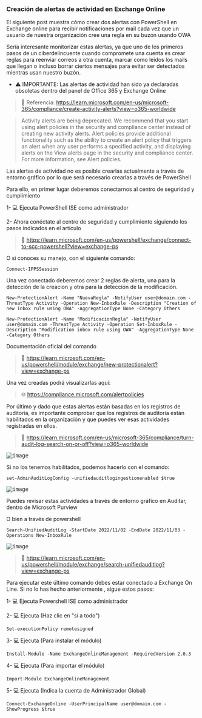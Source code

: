 ### Creación de alertas de actividad en Exchange Online

El siguiente post muestra cómo crear dos alertas con PowerShell en Exchange online para recibir notificaciones por mail cada vez que un usuario de nuestra organización cree una regla en su buzón usando OWA

Sería interesante monitorizar estas alertas, ya que uno de los primeros pasos de un ciberdelincuente cuando compromete una cuenta es crear reglas para reenviar correos a otra cuenta, marcar como leídos los mails que llegan o incluso borrar ciertos mensajes para evitar ser detectados mientras usan nuestro buzón.

* ⚠ IMPORTANTE: Las alertas de actividad han sido ya declaradas obsoletas dentro del panel de Office 365 y Exchange Online

> 📃 Referencia: https://learn.microsoft.com/en-us/microsoft-365/compliance/create-activity-alerts?view=o365-worldwide

> Activity alerts are being deprecated. We recommend that you start using alert policies in the security and compliance center instead of creating new activity alerts. Alert policies provide additional functionality such as the ability to create an alert policy that triggers an alert when any user performs a specified activity, and displaying alerts on the View alerts page in the security and compliance center. For more information, see Alert policies.

Las alertas de actividad no es posible crearlas actualmente a través de entorno gráfico por lo que será necesario crearlas a través de PowerShell

Para ello, en primer lugar deberemos conectarnos al centro de seguridad y cumplimiento

1- :computer: Ejecuta PowerShell ISE como administrador

2- Ahora conéctate al centro de seguridad y cumplimiento siguiendo los pasos indicados en el artículo

> 📃 https://learn.microsoft.com/en-us/powershell/exchange/connect-to-scc-powershell?view=exchange-ps

O si conoces su manejo, con el siguiente comando:

```shell
Connect-IPPSSession
```

Una vez conectado deberemos crear 2 reglas de alerta, una para la detección de la creacion y otra para la detección de la modificación. 

```shell
New-ProtectionAlert -Name "NuevaRegla" -NotifyUser user@domain.com -ThreatType Activity -Operation New-InboxRule -Description "Creation of new inbox rule using OWA" -AggregationType None -Category Others
```

```shell
New-ProtectionAlert -Name "ModificacionRegla" -NotifyUser user@domain.com -ThreatType Activity -Operation Set-InboxRule -Description "Modification inbox rule using OWA" -AggregationType None -Category Others
```

Documentación oficial del comando

> 📃 https://learn.microsoft.com/en-us/powershell/module/exchange/new-protectionalert?view=exchange-ps

Una vez creadas podrá visualizarlas aquí:

> :globe_with_meridians: https://compliance.microsoft.com/alertpolicies


Por último y dado que estas alertas están basadas en los registros de auditoría, es importante comprobar que los registros de auditoría están habilitados en la organización y que puedes ver esas actividades registradas en ellos.

> 📃 https://learn.microsoft.com/en-us/microsoft-365/compliance/turn-audit-log-search-on-or-off?view=o365-worldwide

<kbd>![image](https://user-images.githubusercontent.com/20743678/201099354-9dba0c10-d644-40f8-99b2-49d59396ea76.png)</kbd>

Si no los tenemos habilitados, podemos hacerlo con el comando:

```shell
set-AdminAuditLogConfig -unifiedauditlogingestionenabled $true
```

<kbd>![image](https://user-images.githubusercontent.com/20743678/201096290-d186265a-e07f-4dd0-a20d-25e7e577016f.png)</kbd>

Puedes revisar estas actividades a través de entorno gráfico en Auditar, dentro de Microsoft Purview

O bien a través de powershell

```shell
Search-UnifiedAuditLog -StartDate 2022/11/02 -EndDate 2022/11/03 -Operations New-InboxRule
```

<kbd>![image](https://user-images.githubusercontent.com/20743678/201098912-5929430d-f900-4047-a4d0-52d00b4f225c.png)</kbd>

> 📃 https://learn.microsoft.com/en-us/powershell/module/exchange/search-unifiedauditlog?view=exchange-ps

Para ejecutar este último comando debes estar conectado a Exchange On Line. Si no lo has hecho anteriormente , sigue estos pasos:

1- :computer: Ejecuta Powershell ISE como administrador

2- :computer: Ejecuta (Haz clic en "sí a todo")

```shell
Set-executionPolicy remotesigned 
```

3- :computer: Ejecuta (Para instalar el módulo)

```shell
Install-Module -Name ExchangeOnlineManagement -RequiredVersion 2.0.3
```

4- :computer: Ejecuta (Para importar el módulo)

```shell
Import-Module ExchangeOnlineManagement 
```

5- :computer: Ejecuta (Indica la cuenta de Administrador Global)

```shell
Connect-ExchangeOnline -UserPrincipalName user@domain.com -ShowProgress $true 
```
